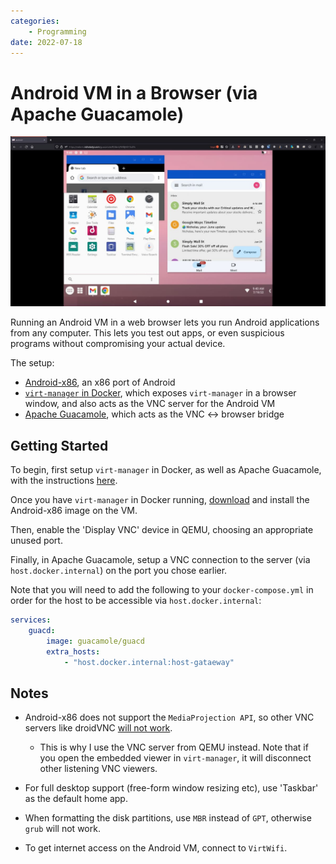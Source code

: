 ```yaml
---
categories:
    - Programming
date: 2022-07-18
---
```


# Android VM in a Browser (via Apache Guacamole)

![](../../static/images/2022-07-18/android-vm.jpg)

Running an Android VM in a web browser lets you run Android applications from any computer. This lets you test out apps, or even suspicious programs without compromising your actual device.

The setup:

-   [Android-x86][android-x86], an x86 port of Android
-   [`virt-manager` in Docker][virt-manager-docker], which exposes `virt-manager` in a browser window, and also acts as the VNC server for the Android VM
-   [Apache Guacamole][apache-guacamole], which acts as the VNC <-> browser bridge

## Getting Started

To begin, first setup `virt-manager` in Docker, as well as Apache Guacamole, with the instructions [here](2022-07-10-win11-vm-gpu-passthrough.md).

Once you have `virt-manager` in Docker running, [download][android-x86-dl] and install the Android-x86 image on the VM.

Then, enable the 'Display VNC' device in QEMU, choosing an appropriate unused port.

Finally, in Apache Guacamole, setup a VNC connection to the server (via `host.docker.internal`) on the port you chose earlier.

Note that you will need to add the following to your `docker-compose.yml` in order for the host to be accessible via `host.docker.internal`:

```yaml hl_lines="4 5"
services:
    guacd:
        image: guacamole/guacd
        extra_hosts:
            - "host.docker.internal:host-gataeway"
```

## Notes

-   Android-x86 does not support the `MediaProjection API`, so other VNC servers like droidVNC [will not work][droid-vnc].

    -   This is why I use the VNC server from QEMU instead. Note that if you open the embedded viewer in `virt-manager`, it will disconnect other listening VNC viewers.

-   For full desktop support (free-form window resizing etc), use 'Taskbar' as the default home app.
-   When formatting the disk partitions, use `MBR` instead of `GPT`, otherwise `grub` will not work.
-   To get internet access on the Android VM, connect to `VirtWifi`.

[apache-guacamole]: https://guacamole.apache.org/
[android-x86]: https://www.android-x86.org/
[android-x86-dl]: https://www.fosshub.com/Android-x86.htmlhttps://www.android-x86.org/download.html
[virt-manager-docker]: https://github.com/m-bers/docker-virt-manager
[droid-vnc]: https://github.com/bk138/droidVNC-NG#notes
